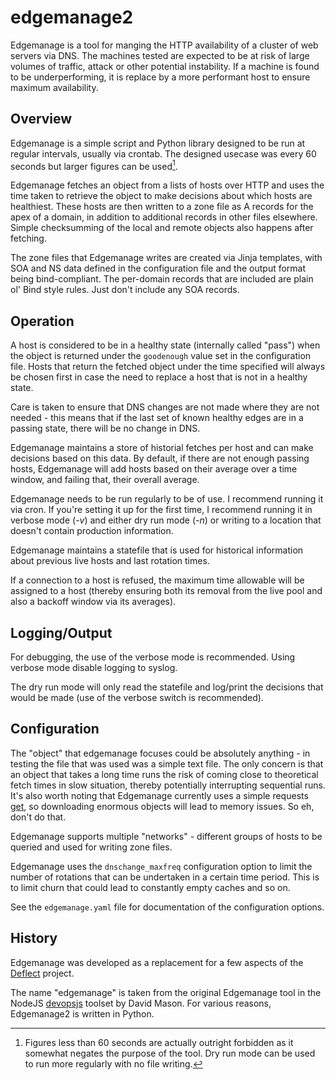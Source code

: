 edgemanage2
========

Edgemanage is a tool for manging the HTTP availability of a cluster of
web servers via DNS. The machines tested are expected to be at risk of
large volumes of traffic, attack or other potential instability. If a
machine is found to be underperforming, it is replace by a more
performant host to ensure maximum availability.

Overview
--------

Edgemanage is a simple script and Python library designed to be run at
regular intervals, usually via crontab. The designed usecase was every
60 seconds but larger figures can be used[^1].

Edgemanage fetches an object from a lists of hosts over HTTP and uses
the time taken to retrieve the object to make decisions about which
hosts are healthiest. These hosts are then written to a zone file as A
records for the apex of a domain, in addition to additional records in
other files elsewhere. Simple checksumming of the local and remote
objects also happens after fetching.

The zone files that Edgemanage writes are created via Jinja templates,
with SOA and NS data defined in the configuration file and the output
format being bind-compliant. The per-domain records that are included
are plain ol' Bind style rules. Just don't include any SOA records.

Operation
--------

A host is considered to be in a healthy state (internally called
"pass") when the object is returned under the `goodenough` value set
in the configuration file. Hosts that return the fetched object under
the time specified will always be chosen first in case the need to
replace a host that is not in a healthy state.

Care is taken to ensure that DNS changes are not made where they are
not needed - this means that if the last set of known healthy edges
are in a passing state, there will be no change in DNS.

Edgemanage maintains a store of historial fetches per host and can
make decisions based on this data. By default, if there are not enough
passing hosts, Edgemanage will add hosts based on their average over a
time window, and failing that, their overall average.

Edgemanage needs to be run regularly to be of use. I recommend running
it via cron. If you're setting it up for the first time, I recommend
running it in verbose mode (*-v*) and either dry run mode (*-n*) or
writing to a location that doesn't contain production information.

Edgemanage maintains a statefile that is used for historical
information about previous live hosts and last rotation times.

If a connection to a host is refused, the maximum time allowable will
be assigned to a host (thereby ensuring both its removal from the live
pool and also a backoff window via its averages).

Logging/Output
--------

For debugging, the use of the verbose mode is recommended. Using
verbose mode disable logging to syslog.

The dry run mode will only read the statefile and log/print the
decisions that would be made (use of the verbose switch is
recommended).

Configuration
--------

The "object" that edgemanage focuses could be absolutely anything - in
testing the file that was used was a simple text file. The only
concern is that an object that takes a long time runs the risk of
coming close to theoretical fetch times in slow situation, thereby
potentially interrupting sequential runs. It's also worth noting that
Edgemanage currently uses a simple requests
[get](http://docs.python-requests.org/en/latest/api/#requests.get), so
downloading enormous objects will lead to memory issues. So eh, don't
do that.

Edgemanage supports multiple "networks" - different groups of hosts to
be queried and used for writing zone files.

Edgemanage uses the `dnschange_maxfreq` configuration option to limit
the number of rotations that can be undertaken in a certain time
period. This is to limit churn that could lead to constantly empty
caches and so on.

See the `edgemanage.yaml` file for documentation of the configuration
options.

History
--------

Edgemanage was developed as a replacement for a few aspects of the
[Deflect](https://deflect.ca) project.

The name "edgemanage" is taken from the original Edgemanage tool in
the NodeJS [devopsjs](https://github.com/equalitie/devopsjs) toolset
by David Mason. For various reasons, Edgemanage2 is written in Python.

[^1]: Figures less than 60 seconds are actually outright forbidden as
it somewhat negates the purpose of the tool. Dry run mode can be used
to run more regularly with no file writing.
